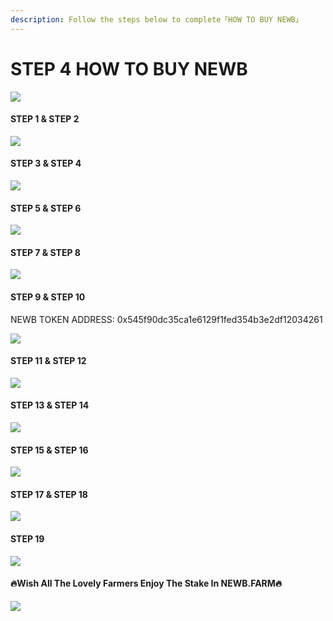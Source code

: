 ```yaml
---
description: Follow the steps below to complete「HOW TO BUY NEWB」
---
```


# STEP 4 HOW TO BUY NEWB



![](<../../.gitbook/assets/Slide1 (35).jpeg>)

#### STEP 1 & STEP 2

![](<../../.gitbook/assets/Slide2 (37).jpeg>)

#### STEP 3 & STEP 4

![](<../../.gitbook/assets/Slide3 (34).jpeg>)

#### STEP 5 & STEP 6

![](<../../.gitbook/assets/Slide4 (32).jpeg>)

#### STEP 7 & STEP 8

![](<../../.gitbook/assets/Slide5 (27).jpeg>)

#### STEP 9 & STEP 10

NEWB TOKEN ADDRESS: 0x545f90dc35ca1e6129f1fed354b3e2df12034261

![](<../../.gitbook/assets/Slide6 (22).jpeg>)

#### STEP 11 & STEP 12

![](<../../.gitbook/assets/Slide7 (22).jpeg>)

#### STEP 13 & STEP 14

![](<../../.gitbook/assets/Slide8 (20).jpeg>)

#### STEP 15 & STEP 16

![](<../../.gitbook/assets/Slide9 (20).jpeg>)

#### STEP 17 & STEP 18

![](<../../.gitbook/assets/Slide10 (14).jpeg>)

#### STEP 19

![](<../../.gitbook/assets/Slide11 (10).jpeg>)

#### 🔥Wish All The Lovely Farmers Enjoy The Stake In NEWB.FARM🔥

![](<../../.gitbook/assets/Slide12 (9).jpeg>)
